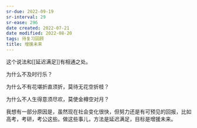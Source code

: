 ```yaml
---
sr-due: 2022-09-19
sr-interval: 29
sr-ease: 296
date created: 2022-07-21
date modified: 2022-08-20
tags: 待复习回顾
title: 增援未来
---
```


这个说法和[[延迟满足]]有相通之处。

为什么不及时行乐？

为什么不有花堪折直须折，莫待无花空折枝？

为什么不人生得意须尽欢，莫使金樽空对月？

我想有一部分原因是，虽然现在社会变化很快，但努力还是有可预见的回报，比如高考，考研，考公这些。做这些事儿，方法是延迟满足，目标是增援未来。
